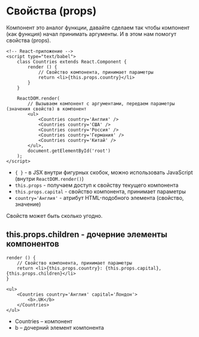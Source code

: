 # Свойства (props)
Компонент это аналог функции, давайте сделаем так чтобы компонент (как функция) начал принимать аргументы. И в этом нам помогут свойства (props).

    <!-- React-приложение -->
    <script type="text/babel">
        class Countries extends React.Component {
            render () {
                // Свойство компонента, принимает параметры
                return <li>{this.props.country}</li>
            }
        }

        ReactDOM.render(
            // Вызываем компонент с аргументами, передаем параметры (значения свойств) в компонент
            <ul>
                <Countries country='Англия' />
                <Countries country='США' />
                <Countries country='Россия' />
                <Countries country='Германия' />
                <Countries country='Китай' />
            </ul>,
            document.getElementById('root')
        );
    </script>

* `{ }` - в JSX внутри фигурных скобок, можно использовать JavaScript (внутри `ReactDOM.render()`)
* `this.props` - получаем доступ к свойству текущего компонента
* `this.props.capital` - свойство компонента, принимает параметры
* `country='Англия'` - атрибут HTML-подобного элемента (свойство, значение)

Свойств может быть сколько угодно.

## this.props.children - дочерние элементы компонентов
    render () {
        // Свойство компонента, принимает параметры
        return <li>{this.props.country}: {this.props.capital}, {this.props.children}</li>
    }
    
    <ul>
        <Countries country='Англия' capital='Лондон'>
            <b>.UK</b>
        </Countries>
    </ul>

* Countries &ndash; компонент
* b &ndash; дочерний элемент компонента
